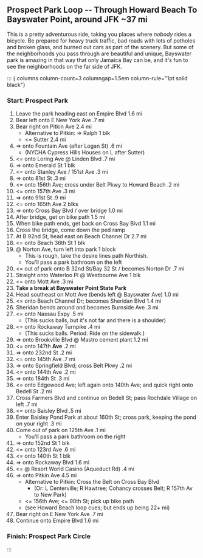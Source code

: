 

## Prospect Park Loop -- Through Howard Beach To Bayswater Point, around JFK ~37 mi

[//]: # (Apparently Google cannot create a map that works for this whole route)
[//]: # (Here is the map for the 1st half of the ride: https://maps.app.goo.gl/VgMVe6ibbezDqoKA9 )
[//]: # (Here is the map for the 2nd half of the ride: https://maps.app.goo.gl/KocTtfnhU4V7jE3q8 )

This is a pretty adventurous ride, taking you places where _nobody_ rides a bicycle. Be prepared for heavy truck traffic, bad roads with lots of potholes and broken glass, and burned out cars as part of the scenery. But some of the neighborhoods you pass through are beautiful and unique, Bayswater park is amazing in that way that only Jamaica Bay can be, and it's fun to see the neighborhoods on the far side of JFK.

::: {.columns column-count=3 columngap=1.5em column-rule="1pt solid black"}

### Start: Prospect Park


1. Leave the park heading east on Empire Blvd 1.6 mi
2. Bear left onto E New York Ave .7 mi
3. Bear right on Pitkin Ave 2.4 mi
    * Alternative to Pitkin: => Ralph 1 blk 
    * <= Sutter 2.4 mi 
4. => onto Fountain Ave (after Logan St) .6 mi
    * (NYCHA Cypress Hills Houses on L after Sutter)
5. <= onto Loring Ave @ Linden Blvd .7 mi
6. => onto Emerald St 1 blk
7. <= onto Stanley Ave / 151st Ave .3 mi
8. => onto 81st St .3 mi
9. <= onto 156th Ave; cross under Belt Pkwy to Howard Beach .2 mi
10. <= onto 157th Ave .3 mi
11. => onto 91st St .9 mi
12. <= onto 165th Ave 2 blks
13. => onto Cross Bay Blvd / over bridge 1.0 mi
14. After bridge, get on bike path 1.5 mi
15. When bike path ends, get back on Cross Bay Blvd 1.1 mi
16. Cross the bridge, come down the ped ramp
17. At B 92nd St, head east on Beach Channel Dr 2.7 mi
18. <= onto Beach 36th St 1 blk
19. @ Norton Ave, turn left into park 1 block
    * This is rough, take the desire lines path Northish.
    * You'll pass a park bathroom on the left    
20. <= out of park onto B 32nd St/Bay 32 St / becomes Norton Dr .7 mi
21. Straight onto  Waterloo Pl @ Westbourne Ave 1 blk
22. <= onto Mott Ave .3 mi
23. **Take a break at Bayswater Point State Park**
24. Head southeast on Mott Ave (bends left @ Bayswater Ave) 1.0 mi
25. <= onto Beach Channel Dr; becomes Sheridan Blvd 1.4 mi
26. Sheridan bends around and becomes Burnside Ave .3 mi
27. <= onto Nassau Expy .5 mi
    * (This sucks balls, but it's not far and there is a shoulder)
28. <= onto Rockaway Turnpike .4 mi
    * (This sucks balls. Period. Ride on the sidewalk.)
29. => onto Brookville Blvd @ Mastro cement plant 1.2 mi
30. <= onto 147th **Ave** .2 mi
31. => onto 232nd St .2 mi
32. <= onto 145th Ave .7 mi
33. => onto Springfield Blvd; cross Belt Pkwy .2 mi
34. <= onto 144th Ave .2 mi
35. => onto 184th St .3 mi
36. <= onto Edgewood Ave; left again onto 140th Ave; and quick right onto Bedell St .2 mi
37. Cross Farmers Blvd and continue on Bedell St; pass Rochdale Village on left .7 mi
38. <= onto Baisley Blvd .5 mi
39. Enter Baisley Pond Park at about 160th St; cross park, keeping the pond on your right .3 mi
40. Come out of park on 125th Ave .1 mi
    * You'll pass a park bathroom on the right    
41. => onto 152nd St 1 blk
42. <= onto 123rd Ave .6 mi
43. <= onto 140th St 1 blk
44. => onto Rockaway Blvd 1.6 mi
45. <= @ Resort World Casino (Aqueduct Rd) .4 mi
46. => onto Pitkin Ave 4.5 mi
    * Alternative to Pitkin: Cross the Belt on Cross Bay Blvd
        * (Or: L Centerville; R Hawtree; Cohancy crosses Belt; R 157th Av to New Park)
    * <= 156th Ave; <= 90th St; pick up bike path 
    * (see Howard Beach loop cues; but ends up being 22+ mi)
47. Bear right on E New York Ave .7 mi
48. Continue onto Empire Blvd 1.6 mi


### Finish: Prospect Park Circle

:::
